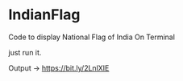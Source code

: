 # IndianFlag
Code to display National Flag of India On Terminal

just run it.

Output
-> https://bit.ly/2LnlXIE
